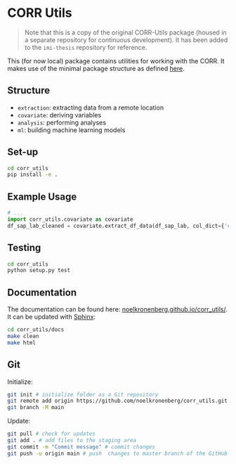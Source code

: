 # CORR Utils

> Note that this is a copy of the original CORR-Utils package (housed in a separate repository for continuous development). It has been added to the ```imi-thesis``` repository for reference.

This (for now local) package contains utilities for working with the CORR. It makes use of the minimal package structure as defined [here](https://python-packaging.readthedocs.io/en/latest/minimal.html).

## Structure

- ```extraction```: extracting data from a remote location
- ```covariate```: deriving variables
- ```analysis```: performing analyses
- ```ml```: building machine learning models

## Set-up

```bash
cd corr_utils
pip install -e .
```

## Example Usage

```Python
# ...
import corr_utils.covariate as covariate
df_sap_lab_cleaned = covariate.extract_df_data(df_sap_lab, col_dict={'c_falnr':'case_id'})
```

## Testing

```bash
cd corr_utils
python setup.py test
```

## Documentation

The documentation can be found here: [noelkronenberg.github.io/corr_utils/](noelkronenberg.github.io/corr_utils/). It can be updated with [Sphinx](https://www.sphinx-doc.org/en/master/index.html):

```bash
cd corr_utils/docs
make clean
make html
```

## Git

Initialize:

```bash
git init # initialize folder as a Git repository
git remote add origin https://github.com/noelkronenberg/corr_utils.git # link local repository to the GitHub repository
git branch -M main
```

Update:

```bash
git pull # check for updates
git add . # add files to the staging area
git commit -m "Commit message" # commit changes
git push -u origin main # push  changes to master branch of the GitHub repository
```
